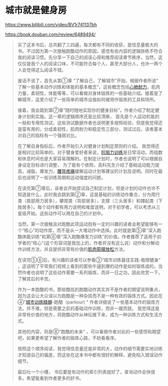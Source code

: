 # 城市就是健身房

https://www.bilibili.com/video/BV1r741137bh



https://book.douban.com/review/6489494/

> 买了这本书后，总共翻了三四遍，每次都有不同的收获，是信息量极大的书。不过因为第一次接触跑酷动作的原因，感觉有些内容的逻辑排练不符合我的阅读习惯。先分享一下自己的阅读心得和推荐阅读章节秩序，当然，这仅仅是我个人的阅读口味，不可能符合每个人，甚至大部分人，也许一两个人会觉得这么阅读不错。
>
> 废话不说了，首先从第①章 “了解自己，了解城市”开始，根据作者所说“ 了解一些基本动作训练和体能的基本概念”，这些概念包括[心肺耐力](https://www.zhihu.com/search?q=心肺耐力&search_source=Entity&hybrid_search_source=Entity&hybrid_search_extra={"sourceType"%3A"answer"%2C"sourceId"%3A18239755})，肌肉力量，柔韧性，体能等等，可以看做对身体锻炼的一些基础介绍。接着是了解城市，这里介绍了一些简单的城市设施如何被用作锻炼的工具和场所。
>
> 接着，我会跳到第⑦章“随时随地实现你的健身目标”。作者介绍了制定健身计划和实施。这一章的逻辑顺序还是比较清晰， 首先是个人运动机能的一般和专用性测试，这些测试数据作者也说明更多按照经验，但是我觉得还是蛮有用的，分成柔韧性，肌肉耐力和稳定性三部分，测试过后，读者基本对自己的指标有一个强弱对比。
>
> 在了解自身指标后，作者开始引入对健身计划制定原则的介绍。 我觉得还是相对比较简单的，对于健身爱好者来说，[抗阻力训练](https://www.zhihu.com/search?q=抗阻力训练&search_source=Entity&hybrid_search_source=Entity&hybrid_search_extra={"sourceType"%3A"answer"%2C"sourceId"%3A18239755})是日常活动，而组数和休息时间也是大家容易理解的。在制定计划时，作者也说明了可以根据自身设定目标进行调整， 为了能有个依照，高科先生介绍了基础运动能力提高，减脂，爆发力，[腰背疼痛](https://www.zhihu.com/search?q=腰背疼痛&search_source=Entity&hybrid_search_source=Entity&hybrid_search_extra={"sourceType"%3A"answer"%2C"sourceId"%3A18239755})缓解运动计划等建议的计划及说明。同时在最后也说明了一些训练周期和运动强度的问题。
>
> 在读完第⑦章后，读者会开始尝试自己制定计划，但是计划的动作也许不知道是什么，此时我会跳到第②章，这是基础的训练动作集合，分为爬行类（肩部用力居多），攀爬类（背部居多），支撑（三头居多）和蹲起类（下肢居多）。每个动作都有用力说明和难度说明，对于初学者，可以考虑从三星级开始。这些动作可以用在自己的计划中。
>
> 
>
> 当然，第一次接触且对跑酷此项运动抱有一定的兴趣的读者会希望能够有一个“核心”的动作库，而不是从一大堆动作中选择。此时就是第⑤章“深入跑酷体能训练”和第⑥章“深入跑酷爆发力训练”的价值。作者推荐了适用于初学者的“核心"(这个形容词是我加上的，作者并没有这么说）动作和分解动作训练方法，并且提供非常有价值的[肌肉筋膜放松](https://www.zhihu.com/search?q=肌肉筋膜放松&search_source=Entity&hybrid_search_source=Entity&hybrid_search_extra={"sourceType"%3A"answer"%2C"sourceId"%3A18239755})方法。
>
> 在读完⑤⑥后，有兴趣的读者可以参看③”城市训练最佳实践-极限健身“ ，这说明了平常我们视频上看到的那些牛逼到爆的动作是如何锻炼成的。当然作者也说明了这些动作需要一系列锻炼，而非一日之功，因此欣赏一下，了解其后的辛苦。
>
> 作为一本跑酷的书，那些酷炫的跑酷动作其实并不是作者的期望说明重点，因为这会让大众误以为跑酷是一种杂技而不是一种有效的锻炼方式。因此在④”[城市训练精髓](https://www.zhihu.com/search?q=城市训练精髓&search_source=Entity&hybrid_search_source=Entity&hybrid_search_extra={"sourceType"%3A"answer"%2C"sourceId"%3A18239755})-跑酷（parkour) " 作者详细说了一些基本动作的锻炼方法，并不难，但是需要之前的基础动作训练，而非一蹴而就。 我觉得这是非常有价值的地方，将跑酷动作从神坛推下来，成为一种训练方式和生活方式。
>
> 其他的内容，则是⑧"跑酷的未来“ ，可以看做作者对此的一些感悟和期望吧，如果更希望了解作者的锻炼心路，不妨看看序。
>
> 按照这个顺序阅读，我觉得信息量还是非常的大，动作的细节需要实地训练才知道自己的偏差，而这些在这本书中都有很好的解释，避免陷入错误动作细节。
>
> 最后吐一个小槽， 书后要是有动作的索引列表就好了，查询动作会快很多。希望能看到作者更多的好书。
